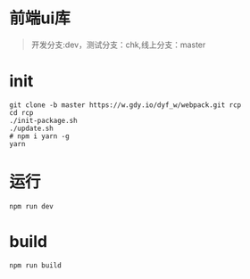 # 前端ui库
> 开发分支:dev，测试分支：chk,线上分支：master
# init
```
git clone -b master https://w.gdy.io/dyf_w/webpack.git rcp
cd rcp
./init-package.sh
./update.sh
# npm i yarn -g
yarn
```
# 运行
```
npm run dev
```
# build
```
npm run build
```
